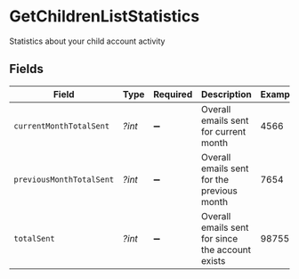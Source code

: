 # GetChildrenListStatistics

Statistics about your child account activity


## Fields

| Field                                            | Type                                             | Required                                         | Description                                      | Example                                          |
| ------------------------------------------------ | ------------------------------------------------ | ------------------------------------------------ | ------------------------------------------------ | ------------------------------------------------ |
| `currentMonthTotalSent`                          | *?int*                                           | :heavy_minus_sign:                               | Overall emails sent for current month            | 4566                                             |
| `previousMonthTotalSent`                         | *?int*                                           | :heavy_minus_sign:                               | Overall emails sent for the previous month       | 7654                                             |
| `totalSent`                                      | *?int*                                           | :heavy_minus_sign:                               | Overall emails sent for since the account exists | 987554                                           |